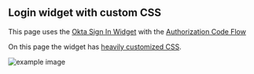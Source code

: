 ## Login widget with custom CSS

This page uses the [Okta Sign In Widget](https://github.com/okta/okta-signin-widget) with the [Authorization Code Flow](https://developer.okta.com/docs/concepts/auth-overview/#authorization-code-flow)

On this page the widget has [heavily customized CSS](https://developer.okta.com/code/javascript/okta_sign-in_widget/#customization).

![example image](/static/img/help/oauth_auth_code_flow.png "OAuth 2.0 authz code flow")

